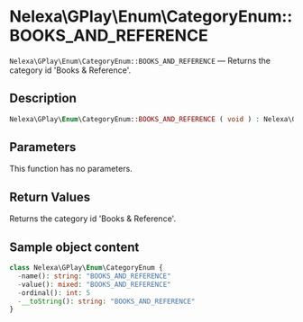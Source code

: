 # Nelexa\GPlay\Enum\CategoryEnum::BOOKS_AND_REFERENCE
`Nelexa\GPlay\Enum\CategoryEnum::BOOKS_AND_REFERENCE` — Returns the category id 'Books & Reference'.

## Description
```php
Nelexa\GPlay\Enum\CategoryEnum::BOOKS_AND_REFERENCE ( void ) : Nelexa\GPlay\Enum\CategoryEnum
```

## Parameters
This function has no parameters.

## Return Values
Returns the category id 'Books & Reference'.

## Sample object content
```php
class Nelexa\GPlay\Enum\CategoryEnum {
  -name(): string: "BOOKS_AND_REFERENCE"
  -value(): mixed: "BOOKS_AND_REFERENCE"
  -ordinal(): int: 5
  -__toString(): string: "BOOKS_AND_REFERENCE"
}
```
